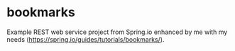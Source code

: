 # bookmarks
Example REST web service project from Spring.io enhanced by me with my needs (https://spring.io/guides/tutorials/bookmarks/).
